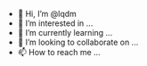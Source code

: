 - 👋 Hi, I’m @lqdm
- 👀 I’m interested in ...
- 🌱 I’m currently learning ...
- 💞️ I’m looking to collaborate on ...
- 📫 How to reach me ...

<!---
lqdm/lqdm is a ✨ special ✨ repository because its `README.md` (this file) appears on your GitHub profile.
You can click the Preview link to take a look at your changes.
--->

